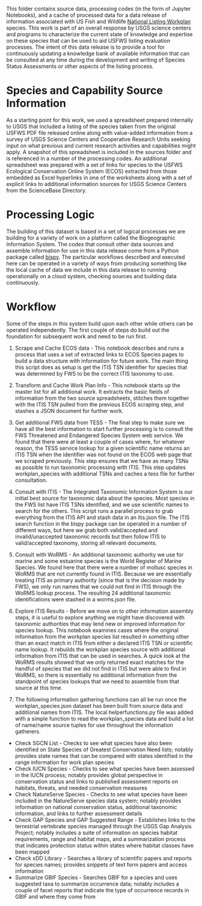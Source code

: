 This folder contains source data, processing codes (in the form of Jupyter Notebooks), and a cache of processed data for a data release of information associated with US Fish and Wildlife [National Listing Workplan](https://www.fws.gov/endangered/what-we-do/listing-workplan.html) species. This work is part of an overall response by USGS science centers and programs to characterize the current state of knowledge and expertise on these species that can be used to aid USFWS listing evaluation processes. The intent of this data release is to provide a tool for continuously updating a knowledge bank of available information that can be consulted at any time during the development and writing of Species Status Assessments or other aspects of the listing process.

# Species and Capability Source Information
As a starting point for this work, we used a spreadsheet prepared internally to USGS that included a listing of the species taken from the original USFWS PDF file released online along with value-added information from a survey of USGS Science Centers and Cooperative Research Units seeking input on what previous and current research activities and capabilities might apply. A snapshot of this spreadsheet is included in the sources folder and is referenced in a number of the processing codes. An additional spreadsheet was prepared with a set of links for species to the USFWS Ecological Conservation Online System (ECOS) extracted from those embedded as Excel hyperlinks in one of the worksheets along with a set of explicit links to additional information sources for USGS Science Centers from the ScienceBase Directory.

# Processing Logic
The building of this dataset is based in a set of logical processes we are building for a variety of work on a platform called the Biogeographic Information System. The codes that consult other data sources and assemble information for use in this data release come from a Python package called [bispy](https://github.com/usgs-bcb/bispy). The particular workflows described and executed here can be operated in a variety of ways from producing something like the local cache of data we include in this data release to running operationally on a cloud system, checking sources and building data continuously.

# Workflow
Some of the steps in this system build upon each other while others can be operated independently. The first couple of steps do build out the foundation for subsequent work and need to be run first.

1) Scrape and Cache ECOS data - This notebook describes and runs a process that uses a set of extracted links to ECOS Species pages to build a data structure with information for future work. The main thing this script does as setup is get the ITIS TSN identifier for species that was determined by FWS to be the correct ITIS taxonomy to use.

2) Transform and Cache Work Plan Info - This notebook starts up the master list for all additional work. It extracts the basic fields of information from the two source spreadsheets, stitches them together with the ITIS TSN pulled from the previous ECOS scraping step, and stashes a JSON document for further work.

3) Get additional FWS data from TESS - The final step to make sure we have all the best information to start further processing is to consult the FWS Threatened and Endangered Species System web service. We found that there were at least a couple of cases where, for whatever reason, the TESS service lookup for a given scientific name returns an ITIS TSN when the identifier was not found on the ECOS web page that we scraped previously. This step ensures that we have as many TSNs as possible to run taxonomic processing with ITIS. This step updates workplan_species with additional TSNs and caches a tess file for further consultation.

4) Consult with ITIS - The Integrated Taxonomic Information System is our initial best source for taxonomic data about the species. Most species in the FWS list have ITIS TSNs identified, and we use scientific names to search for the others. This script runs a parallel process to grab everything from the ITIS API and stash data in an itis.json file. The ITIS search function in the bispy package can be operated in a number of different ways, but here we grab both valid/accepted and invalid/unaccepted taxonomic records but then follow ITIS to valid/accepted taxonomy, storing all relevant documents.

5) Consult with WoRMS - An additional taxonomic authority we use for marine and some estuarine species is the World Register of Marine Species. We found here that there were a number of mollusc species in WoRMS that are not currently found in ITIS. Because we are essentially treating ITIS as primary authority (since that is the decision made by FWS), we only run names that we could not find in ITIS through the WoRMS lookup process. The resulting 24 additional taxonomic identifications were stashed in a worms.json file.

6) Explore ITIS Results - Before we move on to other information assembly steps, it is useful to explore anything we might have discovered with taxonomic authorities that may lend new or improved information for species lookup. This notebook examines cases where the original information from the workplan species list resulted in something other than an exact match in ITIS from either a declared ITIS TSN or scientific name lookup. It rebuilds the workplan species source with additional information from ITIS that can be used in searches. A quick look at the WoRMS results showed that we only returned exact matches for the handful of species that we did not find in ITIS but were able to find in WoRMS, so there is essentially no additional information from the standpoint of species lookups that we need to assemble from that source at this time.

7) The following information gathering functions can all be run once the workplan_species.json dataset has been built from source data and additional names from ITIS. The local helperfunctions.py file was added with a simple function to read the workplan_species data and build a list of name/name source tuples for use throughout the information gatherers.
* Check SGCN List - Checks to see what species have also been identified on State Species of Greatest Conservation Need lists; notably provides state names that can be compared with states identified in the range information for work plan species
* Check IUCN Species - Checks to see what species have been assessed in the IUCN process; notably provides global perspective in conservation status and links to published assessment reports on habitats, threats, and needed conservation measures
* Check NatureServe Species - Checks to see what species have been included in the NatureServe species data system; notably provides information on national conservation status, additional taxonomic information, and links to further assessment details
* Check GAP Species and GAP Suggested Range - Establishes links to the terrestrial vertebrate species managed through the USGS Gap Analysis Project; notably includes a suite of information on species habitat requirements, range and habitat maps, and a summarization process that indicates protection status within states where habitat classes have been mapped
* Check xDD Library - Searches a library of scientific papers and reports for species names; provides snippets of text form papers and access information
* Summarize GBIF Species - Searches GBIF for a species and uses suggested taxa to summarize occurrence data; notably includes a couple of facet reports that indicate the type of occurrence records in GBIF and where they come from

